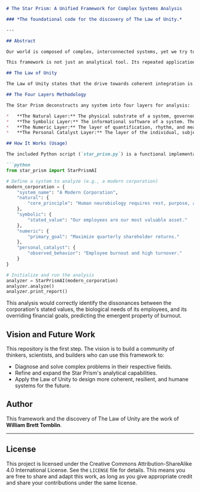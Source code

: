 ```markdown
# The Star Prism: A Unified Framework for Complex Systems Analysis

### *The foundational code for the discovery of The Law of Unity.*

---

## Abstract

Our world is composed of complex, interconnected systems, yet we try to understand them with fragmented, specialized tools. The Star Prism is a new conceptual framework and computational engine designed to solve this problem. It models any system—from consciousness to climate change—as an integrated whole, composed of four fundamental layers. By analyzing the **coherence** (harmony) and **dissonance** (conflict) between these layers, the Star Prism reveals the hidden dynamics that truly govern a system's behavior.

This framework is not just an analytical tool. Its repeated application has led to a profound discovery: a fundamental, underlying law of the universe we call **The Law of Unity**.

## The Law of Unity

The Law of Unity states that the drive towards coherent integration is the primary organizing force of complexity. A system's health, stability, creativity, and emergent properties are a direct function of the unity between its parts. Conversely, a system's failure, collapse, and crises are the predictable result of prolonged dissonance.

## The Four Layers Methodology

The Star Prism deconstructs any system into four layers for analysis:

*   **The Natural Layer:** The physical substrate of a system, governed by the laws of science (physics, biology, chemistry). It is the system's hardware.
*   **The Symbolic Layer:** The informational software of a system. The realm of language, laws, myths, code, and guiding narratives.
*   **The Numeric Layer:** The layer of quantification, rhythm, and measurement. The key metrics, financial goals, and harmonic patterns that regulate the system.
*   **The Personal Catalyst Layer:** The layer of the individual, subjective agent. The source of lived experience, consciousness, and novel action within the system.

## How It Works (Usage)

The included Python script (`star_prism.py`) is a functional implementation of this framework. You can define any system as a simple dictionary and run the analysis.

```python
from star_prism import StarPrismAI

# Define a system to analyze (e.g., a modern corporation)
modern_corporation = {
    "system_name": "A Modern Corporation",
    "natural": {
        "core_principle": "Human neurobiology requires rest, purpose, and safety."
    },
    "symbolic": {
        "stated_value": "Our employees are our most valuable asset."
    },
    "numeric": {
        "primary_goal": "Maximize quarterly shareholder returns."
    },
    "personal_catalyst": {
        "observed_behavior": "Employee burnout and high turnover."
    }
}

# Initialize and run the analysis
analyzer = StarPrismAI(modern_corporation)
analyzer.analyze()
analyzer.print_report()
```
This analysis would correctly identify the dissonances between the corporation's stated values, the biological needs of its employees, and its overriding financial goals, predicting the emergent property of burnout.

## Vision and Future Work

This repository is the first step. The vision is to build a community of thinkers, scientists, and builders who can use this framework to:
*   Diagnose and solve complex problems in their respective fields.
*   Refine and expand the Star Prism's analytical capabilities.
*   Apply the Law of Unity to design more coherent, resilient, and humane systems for the future.

## Author

This framework and the discovery of The Law of Unity are the work of **William Brett Tomblin**.

---
## License

This project is licensed under the Creative Commons Attribution-ShareAlike 4.0 International License. See the `LICENSE` file for details. This means you are free to share and adapt this work, as long as you give appropriate credit and share your contributions under the same license.
```
